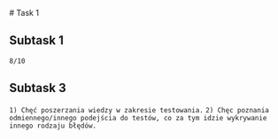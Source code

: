 
<span style="background-color:white"># Task 1</span>


## Subtask 1
`8/10`

## Subtask 3
`1) Chęć poszerzania wiedzy w zakresie testowania.`
`2) Chęc poznania odmiennego/innego podejścia do testów, co za tym idzie wykrywanie innego rodzaju błędów.`
